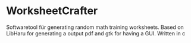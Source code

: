 # WorksheetCrafter
Softwaretool für generating random math training worksheets. Based on LibHaru for generating a output pdf and gtk for having a GUI. Written in c
